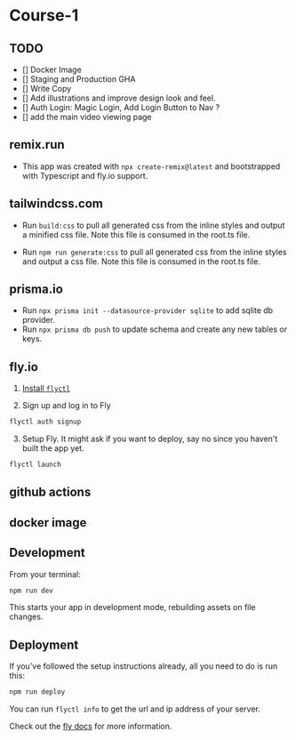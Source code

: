 # Course-1

## TODO

- [] Docker Image
- [] Staging and Production GHA
- [] Write Copy
- [] Add illustrations and improve design look and feel.
- [] Auth Login: Magic Login, Add Login Button to Nav ?
- [] add the main video viewing page

## remix.run

- This app was created with `npx create-remix@latest` and bootstrapped with Typescript and fly.io support.

## tailwindcss.com

- Run `build:css` to pull all generated css from the inline styles and output a minified css file. Note this file is consumed in the root.ts file.

- Run `npm run generate:css` to pull all generated css from the inline styles and output a css file. Note this file is consumed in the root.ts file.

## prisma.io

- Run `npx prisma init --datasource-provider sqlite` to add sqlite db provider.
- Run `npx prisma db push` to update schema and create any new tables or keys.

## fly.io

1. [Install `flyctl`](https://fly.io/docs/getting-started/installing-flyctl/)

2. Sign up and log in to Fly

```sh
flyctl auth signup
```

3. Setup Fly. It might ask if you want to deploy, say no since you haven't built the app yet.

```sh
flyctl launch
```

## github actions

## docker image

## Development

From your terminal:

```sh
npm run dev
```

This starts your app in development mode, rebuilding assets on file changes.

## Deployment

If you've followed the setup instructions already, all you need to do is run this:

```sh
npm run deploy
```

You can run `flyctl info` to get the url and ip address of your server.

Check out the [fly docs](https://fly.io/docs/getting-started/node/) for more information.
